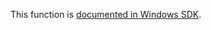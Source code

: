 This function is [documented in Windows SDK](https://learn.microsoft.com/en-us/windows/win32/api/ip2string/nf-ip2string-rtlipv6stringtoaddressexw).
